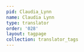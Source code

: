 ```yaml
---
pid: Claudia_Lynn
name: Claudia Lynn
type: translator
order: '028'
layout: tagpage
collection: translator_tags
---
```


